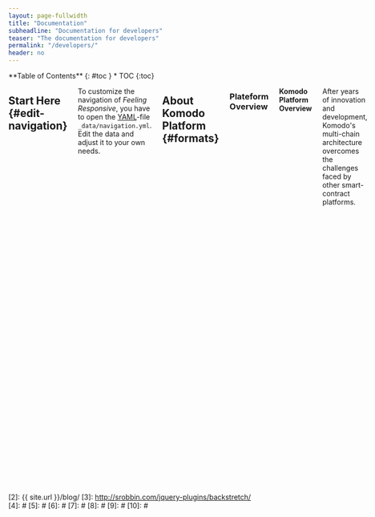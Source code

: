 ```yaml
---
layout: page-fullwidth
title: "Documentation"
subheadline: "Documentation for developers"
teaser: "The documentation for developers"
permalink: "/developers/"
header: no
---
```

<div class="row">
<div class="medium-4 medium-push-8 columns" markdown="1">
<div class="panel radius" markdown="1">
**Table of Contents**
{: #toc }
*  TOC
{:toc}
</div>
</div><!-- /.medium-4.columns -->

<div class="medium-8 medium-pull-4 columns" markdown="1">

## Start Here   {#edit-navigation}

To customize the navigation of *Feeling Responsive*, you have to open the [YAML](https://jekyllrb.com/docs/datafiles/)-file `_data/navigation.yml`. Edit the data and adjust it to your own needs.

## About Komodo Platform   {#formats}

### Plateform Overview

**Komodo Platform Overview**

After years of innovation and development, Komodo's multi-chain architecture overcomes the challenges faced by other smart-contract platforms.

The philosophy behind Komodo's multi-chain architecture relies on four pillars.

- Security
- Scalability
- Interoperability
- Adaptability

With these four pillars in place, users of all types will find powerful, customizable solutions that will set your blockchain creativity free.

**Security**
**Enjoy the Protection of the Bitcoin Hash Rate**
Secure your project with the power of the Bitcoin network via Komodo’s delayed proof of work security mechanism. Don’t waste time worrying about attackers.

- Approximately every half hour, a hash of the developers blockchain is notarized to Bitcoin
- All transactions included in the hash are considered to have achieved finality
- For the consensus mechanism, arbitrarily choose between a mixture of Proof-of-Work and Proof-of-Stake

**Scalability**
**Have a Blockchain All To Yourself. Want More Than One? No Problem.**
Developers and their users have a full Smart Chain all to themselves, and can combine any number of Smart Chains together into one cluster.

- Developers and their users can securely own a full Smart Chain
- Each Smart Chain is completely autonomous
- If your project grows beyond the capacity of a single chain, simply add more
- Scale your maximum transaction-per-second throughput into the millions, if desired
- No gas fees. All transaction fees are paid in your Smart Chain’s coin

**Interoperability**
**Link Your Smart Chain to Other Chains**
Your project is interoperable with all others in the Komodo ecosystem, plus connected with over 99% of coins and tokens through Komodo’s industry-leading atomic-swap technology.

- Komodo’s Multi-Chain Syncing feature allows you to scale out linearly on demand
- Smart Chains can verify and update local state based on the activity of compatible Smart Chains
- Transfer assets and tokens between compatible Smart Chains
- Use Komodo's atomic-swap DEX software to trade your Smart Chain assets with Non-Smart assets.

**Adaptability**
**Develop Your Smart Chain at Will**
Adapt your blockchain to create a purpose-built solution that fits your individual needs. Receive all new features developed by Komodo to ensure your project is future-proofed.

- Twenty-four different launch parameters are available to customize the functionality of your Smart Chain
- Rely on the Antara framework to fully customize your Smart Chain with unique and arbitrary code within the consensus mechanism
- Share and adopt code in Komodo's open-source community
- Dispose of Smart Chains that become data-weight heavy, or transfer them to fresh Smart Chains for ease of use
- No need for a virtual machine (VM) nor a VM-based programming language

**Together, the Komodo Platform is Unlike Anything Else**
With the Komodo architecture at your command, you are prepared to lift your Smart Chain software to levels never before seen in the blockchain industry.

**Komodo's White-Label Software Brings Your Innovation to Market Faster**
The Komodo Platform offers many free white-label applications that can help you bring your innovation to market faster.

- Atomic-Swap Decentralized Exchange & Multi-Asset Wallet
- Decentralized-Crowdfunding App
- Custom Block Explorers
- SPV Electrum Server Integration
- Core Antara Modules

**Installing, Using, and Testing Komodo Software is Free**
The best way to learn about Komodo is to use it for yourself.

### Product Introductions

### Doc Orientation

### Simple Installations

## Learning Launchpad   {#formats2}


### Learning Path Outline

### Common Terminology and Concepts

## Core Technology Discussions   {#formats2}

### Introduction

### Delayed Proof of Work

### Creating and Distrbuting a New Komodo Smart Chain

### The Antara Framework

### AtomicDEX and Atomic Swaps

### Miscellanous

### References

# Smart Chain Essentials   {#formats3}

## Introduction to Smart Chain Documentation

## Smart Chain Setup

### Installing Smart Chain Software From Source Code

### Updating Smart Chain Sogtware From Source Code

### Interacting with Smart Chains

### Ecosytem Smart Chain Launch

### Smart Chain Maintenance

### Common Runtime Parameters

### nSPV (Enhanced Lite Mode)

## Smart Chain Tutorials

### Introduction to Smart Chain Tutorials

### Basic Environmetn Steup for Linux VPS

### Create a Defaut Smart Chain

### Creating a Smart Chain on a Single Node

### Running Komodo Software in Debug Mode

### Multisignature Trasaction Creation and Walkthrough

### Smart Chain API Basics


## Smart Chain API   {#styling}

### Address

### Blockchain

### CC Lib

### Control

### Cross-Chain API

### Disclosure

### Generate

### Mining

### Jumblr

### Network

### Raw Transactions

### Util

### Wallet



# Antara Framework


## Introduction to Antara Documentation


## Antara Customizations


## Antara Tutorials

### Introduction to Antara Tutorials

### Understanding Antara Addresses

### Overview of Antara Modules - Part 1

### Overview of Antara Modules - Part 2

### Beginner Series - Preparation

### Beginner Series - Create a Blockchain

### Beginner Series - Using a Faucet

### Beginner Series - Connecting to another Programming Environment

### Beginner Series - Understanding Tokens

### Advanced Series - Introduction

### Advanced Series - Smart Chain Development Basics

### Advanced Series - Antara Module Development Basics 

### Advanced Series - Preparing for Heir Development

### Advanced Series - Final Conceptual Discussion

### Advanced Series - Developing the Heir Module Prototype

### Advanced Series - Miscellaneous

### Module Tutorial - Dilithium

### Module Tutorial - Gateways

### Module Tutorial - Musig

### Module Tutorial - Rogue

### Module Tutorial - Pegs | User

### Module Tutorial - Pegs |Creator

## Antara Modules

### Assets

### Channels

### Dilithium

### Faucet

### Gateways

### Heir

### Musig

### Oracles

### Payments

### Pegs

### Rewards

### Rogue

### Sudoku

### Tokens

# AtomicDEX


## Introduction to AtomicDEX Documentation


## AtomicDEX Setup

### Installing AtomicDEX Software (MM2)


## AtomicDEX Tutorials

### Introduction to AtomicDEX

### AtomicDEX Walkthrough

### How to Become a Liquity Provider

### Additional Informaton About AtomicDEX

## AtomicDEX Beta

### Create a New Wallet using AtomicDEX Mobile

### RestoreWAllet using AtomicDEX Mobile

### Add and Activate Coins on AtomicDEX Mobile

### View Your ReceivingAddress to Send Funds for Trading

### Withdraw or Send Funds Using AtomicDEX Mobile

### Perform Cross-Chain Atomic Swaps Using AtomicDEX Mobile

### View Ongoing Orgers and Swaps Using AtomicDEX Mobile

### Recover Seed on AtomicDEX Mobile

### Delete Seed (Wallet) on AtomicDEX Mobile

## AtomicDEX API

### Note About Rational Number Type

### buy

### cancel_all_orders

### cancel_order

### coins_needed_for_kick_start

### disable_coin

### electrum

### enable

### get_enabled_coins

### get_trade_fee

### help

### import_swaps

### my_balance

### my_orders

### my_recent_swaps

### my_swap_status

### my_tx_history

### order_status

### order_status

### orderbook

### recover_funds_of_swap

### sell

### send_raw_transaction

### setprice

### set_required_confirmations

### stop

### version

### withdraw




{% include _improve_content.html %}

</div><!-- /.medium-8.columns -->
</div><!-- /.row -->

 [1]: http://kramdown.gettalong.org/converter/html.html#toc
 [2]: {{ site.url }}/blog/
 [3]: http://srobbin.com/jquery-plugins/backstretch/
 [4]: #
 [5]: #
 [6]: #
 [7]: #
 [8]: #
 [9]: #
 [10]: #
